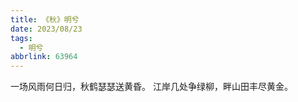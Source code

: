 ```yaml
---
title: 《秋》明兮
date: 2023/08/23
tags:
  - 明兮
abbrlink: 63964
---
```

一场风雨何日归，秋鹤瑟瑟送黄昏。
江岸几处争绿柳，畔山田丰尽黄金。
